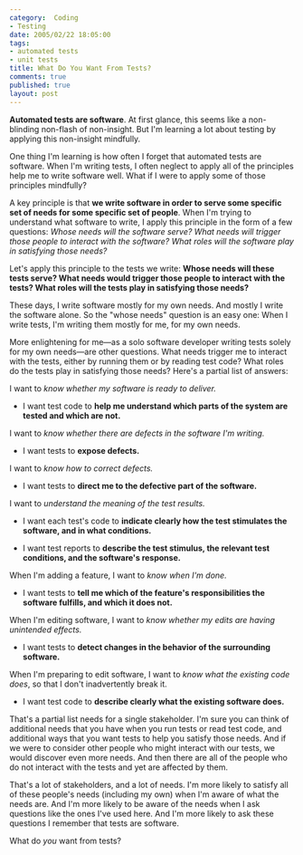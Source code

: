 ```yaml
--- 
category:  Coding
- Testing
date: 2005/02/22 18:05:00
tags: 
- automated tests
- unit tests
title: What Do You Want From Tests?
comments: true
published: true
layout: post
---
```


<p> <strong>Automated tests are software</strong>. At first glance, this seems like a non-blinding non-flash of non-insight. But I'm learning a lot about testing by applying this non-insight mindfully.</p>
One thing I'm learning is how often I forget that automated tests are software. When I'm writing tests, I often neglect to apply all of the principles help me to write software well. What if I were to apply some of those principles mindfully?

A key principle is that <strong>we write software in order to serve some specific set of needs for some specific set of people</strong>.  When I'm trying to understand what software to write, I apply this principle in the form of a few questions:  <em>Whose needs will the software serve? What needs will trigger those people to interact with the software? What roles will the software play in satisfying those needs?</em>

Let's apply this principle to the tests we write:  <strong>Whose needs will these tests serve? What needs would trigger those people to interact with the tests? What roles will the tests play in satisfying those needs?</strong>

These days, I write software mostly for my own needs. And mostly I write the software alone. So the "whose needs" question is an easy one: When I write tests, I'm writing them mostly for me, for my own needs.

More enlightening for me—as a solo software developer writing tests solely for my own needs—are other questions. What needs trigger me to interact with the tests, either by running them or by reading test code? What roles do the tests play in satisfying those needs? Here's a partial list of answers:

I want to <em>know whether my software is ready to deliver.</em>
<ul>
	<li> I want test code to <strong>help me understand which parts of the system are tested and which are not.</strong></li>
</ul>
I want to <em>know whether there are defects in the software I'm writing.</em>
<ul>
	<li> I want tests to <strong>expose defects.</strong></li>
</ul>
I want to <em>know how to correct defects.
</em>
<ul>
	<li>I want tests to <strong>direct me to the defective part of the software.</strong></li>
</ul>
I want to <em>understand the meaning of the test results.</em>
<ul>
	<li> I want each test's code to <strong>indicate clearly how the test stimulates the software, and in what conditions.</strong></li>
</ul>
<ul>
	<li>I want test reports to <strong>describe the test stimulus, the relevant test conditions, and the software's response.</strong></li>
</ul>
When I'm adding a feature, I want to <em>know when I'm done.
</em>
<ul>
	<li>I want tests to <strong>tell me which of the feature's responsibilities the software fulfills, and which it does not.</strong></li>
</ul>
When I'm editing software, I want to <em>know whether my edits are having unintended effects.
</em>
<ul>
	<li>I want tests to <strong>detect changes in the behavior of the surrounding software.</strong></li>
</ul>
When I'm preparing to edit software, I want to <em>know what the existing code does</em>, so that I don't inadvertently break it.
<ul>
	<li>I want test code to <strong>describe clearly what the existing software does.</strong></li>
</ul>
That's a partial list needs for a single stakeholder. I'm sure you can think of additional needs that you have when you run tests or read test code, and additional ways that you want tests to help you satisfy those needs. And if we were to consider other people who might interact with our tests, we would discover even more needs. And then there are all of the people who do not interact with the tests and yet are affected by them.

That's a lot of stakeholders, and a lot of needs. I'm more likely to satisfy all of these people's needs (including my own) when I'm aware of what the needs are. And I'm more likely to be aware of the needs when I ask questions like the ones I've used here. And I'm more likely to ask these questions I remember that tests are software.

What do <em>you</em> want from tests?
